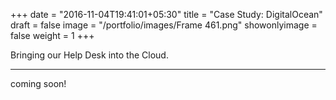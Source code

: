 +++
date = "2016-11-04T19:41:01+05:30"
title = "Case Study: DigitalOcean"
draft = false
image = "/portfolio/images/Frame 461.png"
showonlyimage = false
weight = 1
+++

Bringing our Help Desk into the Cloud.
<!--more-->
---
coming soon!